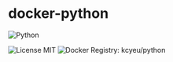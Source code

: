 # docker-python
![Python](https://www.python.org/static/community_logos/python-logo-master-v3-TM-flattened.png)

![License MIT](https://img.shields.io/badge/license-MIT-blue.svg) ![Docker Registry: kcyeu/python](https://img.shields.io/badge/docker-kcyeu%2Fpython-blue.svg)

